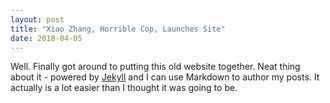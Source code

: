 ```yaml
---
layout: post
title: "Xiao Zhang, Horrible Cop, Launches Site"
date: 2018-04-05
---
```


Well. Finally got around to putting this old website together. Neat thing about it - powered by [Jekyll](http://jekyllrb.com) and I can use Markdown to author my posts. It actually is a lot easier than I thought it was going to be.
